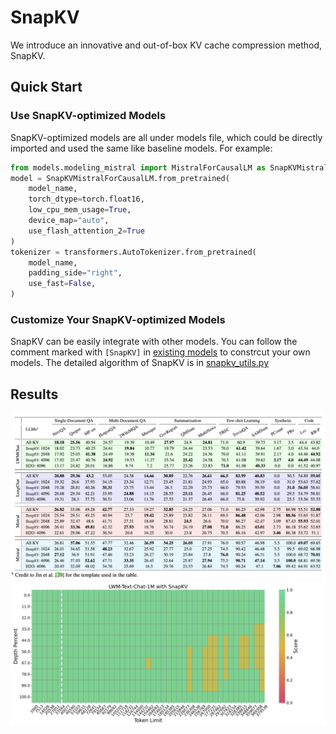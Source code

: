 # SnapKV
We introduce an innovative and out-of-box KV cache compression method, SnapKV.

## Quick Start
### Use SnapKV-optimized Models
SnapKV-optimized models are all under models file, which could be directly imported and used the same like baseline models.
For example: 
```python
from models.modeling_mistral import MistralForCausalLM as SnapKVMistralForCausalLM
model = SnapKVMistralForCausalLM.from_pretrained(
    model_name,
    torch_dtype=torch.float16,
    low_cpu_mem_usage=True,
    device_map="auto",
    use_flash_attention_2=True
)
tokenizer = transformers.AutoTokenizer.from_pretrained(
    model_name,
    padding_side="right",
    use_fast=False,
)
```

### Customize Your SnapKV-optimized Models
SnapKV can be easily integrate with other models. You can follow the comment marked with `[SnapKV]` in [existing models](./models) to constrcut your own models. The detailed algorithm of SnapKV is in [snapkv_utils.py](./snapkv_utils.py)


## Results
![Comprehensive Experiment Results on LongBench](./figures/longbench.jpg)
![Pressure Test Result on Needle-in-a-Haystack](./figures/LWM-Text-Chat-1M_SnapKV.jpg)